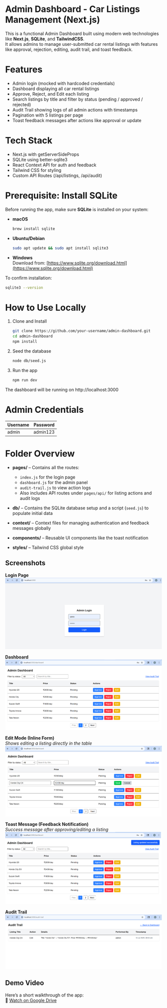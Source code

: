 # Admin Dashboard - Car Listings Management (Next.js)

This is a functional Admin Dashboard built using modern web technologies like **Next.js**, **SQLite**, and **TailwindCSS**.  
It allows admins to manage user-submitted car rental listings with features like approval, rejection, editing, audit trail, and toast feedback.

# Features

- Admin login (mocked with hardcoded credentials)
- Dashboard displaying all car rental listings
- Approve, Reject, and Edit each listing
- Search listings by title and filter by status (pending / approved / rejected)
- Audit Trail showing logs of all admin actions with timestamps
- Pagination with 5 listings per page
- Toast feedback messages after actions like approval or update

# Tech Stack

- Next.js with getServerSideProps
- SQLite using better-sqlite3
- React Context API for auth and feedback
- Tailwind CSS for styling
- Custom API Routes (/api/listings, /api/audit)

# Prerequisite: Install SQLite

Before running the app, make sure **SQLite** is installed on your system:

- **macOS**
  ```bash
  brew install sqlite
  ```

- **Ubuntu/Debian**
  ```bash
  sudo apt update && sudo apt install sqlite3
  ```

- **Windows**  
  Download from: [https://www.sqlite.org/download.html](https://www.sqlite.org/download.html)

To confirm installation:
```bash
sqlite3 --version
```

# How to Use Locally

1. Clone and Install

   ```bash
   git clone https://github.com/your-username/admin-dashboard.git
   cd admin-dashboard
   npm install
   ```

2. Seed the database

   ```bash
   node db/seed.js
   ```

3. Run the app

   ```bash
   npm run dev
   ```

The dashboard will be running on http://localhost:3000

# Admin Credentials

| Username | Password  |
|----------|-----------|
| admin    | admin123  |

# Folder Overview

- **pages/** – Contains all the routes:
  - `index.js` for the login page
  - `dashboard.js` for the admin panel
  - `audit-trail.js` to view action logs
  - Also includes API routes under `pages/api/` for listing actions and audit logs

- **db/** – Contains the SQLite database setup and a script (`seed.js`) to populate initial data

- **context/** – Context files for managing authentication and feedback messages globally

- **components/** – Reusable UI components like the toast notification

- **styles/** – Tailwind CSS global style

## Screenshots

**Login Page**  
![Login](./public/screenshots/login.png)

**Dashboard**  
![Dashboard](./public/screenshots/dashboard.png)

**Edit Mode (Inline Form)**  
*Shows editing a listing directly in the table*  
![Edit Mode](./public/screenshots/edit-mode.png)

**Toast Message (Feedback Notification)**  
*Success message after approving/editing a listing*  
![Toast](./public/screenshots/toast.png)

**Audit Trail**  
![Audit](./public/screenshots/audit.png)

## Demo Video

Here’s a short walkthrough of the app:  
🎥 [Watch on Google Drive](https://drive.google.com/file/d/1awU4mRq5ql9EdIlnv1c7S3Rl5H5Yyzw2/view?usp=sharing)
